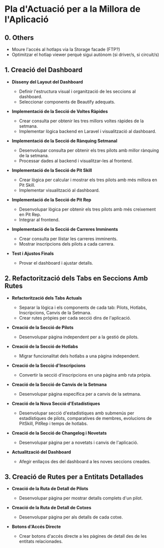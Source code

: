# Pla d'Actuació per a la Millora de l'Aplicació

## 0. Others
- Moure l'accés al hotlaps via la Storage facade (FTP?)
- Optimitzar el hotlap viewer perquè sigui autònom (si driver/s, si circuit/s)

## 1. Creació del Dashboard

- **Disseny del Layout del Dashboard**
  - Definir l'estructura visual i organització de les seccions al dashboard.
  - Seleccionar components de Beautify adequats.

- **Implementació de la Secció de Voltes Ràpides**
  - Crear consulta per obtenir les tres millors voltes ràpides de la setmana.
  - Implementar lògica backend en Laravel i visualització al dashboard.

- **Implementació de la Secció de Rànquing Setmanal**
  - Desenvolupar consulta per obtenir els tres pilots amb millor rànquing de la setmana.
  - Processar dades al backend i visualitzar-les al frontend.

- **Implementació de la Secció de Pit Skill**
  - Crear lògica per calcular i mostrar els tres pilots amb més millora en Pit Skill.
  - Implementar visualització al dashboard.

- **Implementació de la Secció de Pit Rep**
  - Desenvolupar lògica per obtenir els tres pilots amb més creixement en Pit Rep.
  - Integrar al frontend.

- **Implementació de la Secció de Carreres Imminents**
  - Crear consulta per llistar les carreres imminents.
  - Mostrar inscripcions dels pilots a cada carrera.

- **Test i Ajustos Finals**
  - Provar el dashboard i ajustar detalls.

## 2. Refactorització dels Tabs en Seccions Amb Rutes

- **Refactorització dels Tabs Actuals**
  - Separar la lògica i els components de cada tab: Pilots, Hotlabs, Inscripcions, Canvis de la Setmana.
  - Crear rutes pròpies per cada secció dins de l'aplicació.

- **Creació de la Secció de Pilots**
  - Desenvolupar pàgina independent per a la gestió de pilots.

- **Creació de la Secció de Hotlabs**
  - Migrar funcionalitat dels hotlabs a una pàgina independent.

- **Creació de la Secció d'Inscripcions**
  - Convertir la secció d'inscripcions en una pàgina amb ruta pròpia.

- **Creació de la Secció de Canvis de la Setmana**
  - Desenvolupar pàgina específica per a canvis de la setmana.

- **Creació de la Nova Secció d'Estadístiques**
  - Desenvolupar secció d'estadístiques amb submenús per estadístiques de pilots, comparatives de membres, evolucions de PitSkill, PitRep i temps de hotlabs.

- **Creació de la Secció de Changelog i Novetats**
  - Desenvolupar pàgina per a novetats i canvis de l'aplicació.

- **Actualització del Dashboard**
  - Afegir enllaços des del dashboard a les noves seccions creades.

## 3. Creació de Rutes per a Entitats Detallades

- **Creació de la Ruta de Detall de Pilots**
  - Desenvolupar pàgina per mostrar detalls complets d'un pilot.

- **Creació de la Ruta de Detall de Cotxes**
  - Desenvolupar pàgina per als detalls de cada cotxe.

- **Botons d'Accés Directe**
  - Crear botons d'accés directe a les pàgines de detall des de les entitats relacionades.

